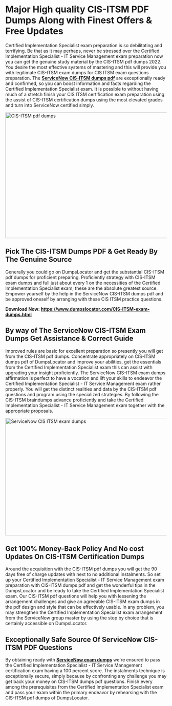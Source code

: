 <h1><strong>Major High quality CIS-ITSM PDF Dumps Along with Finest Offers &amp; Free Updates</strong></h1>
<p>Certified Implementation Specialist exam preparation is so debilitating and terrifying. Be that as it may perhaps, never be stressed over the Certified Implementation Specialist - IT Service Management exam preparation now you can get the genuine study material by the CIS-ITSM pdf dumps 2022. You desire the most effective systems of mastering and this will provide you with legitimate CIS-ITSM exam dumps for CIS ITSM exam questions preparation. The <strong><a href="https://www.dumpslocator.com/CIS-ITSM-exam-dumps.html">ServiceNow CIS-ITSM dumps pdf</a></strong> are exceptionally ready and confirmed, so you can boost information and facts regarding the Certified Implementation Specialist exam. It is possible to without having much of a stretch finish your CIS ITSM certification exam preparation using the assist of CIS-ITSM certification dumps using the most elevated grades and turn into ServiceNow certified simply.</p>
<p><img src="https://i.ibb.co/SKhFh8d/Pastel-Purple-Computer-UI-Class-Syllabus-Education-Presentation.png" alt="CIS-ITSM pdf dumps" width="700" height="393" /></p>
<h2><strong>Pick The CIS-ITSM Dumps PDF &amp; Get Ready By The Genuine Source</strong></h2>
<p>Generally you could go on DumpsLocator and get the substantial CIS-ITSM pdf dumps for proficient preparing. Proficiently strategy with CIS-ITSM exam dumps and full just about every 1 on the necessities of the Certified Implementation Specialist exam; these are the absolute greatest source. Empower yourself by the help in the ServiceNow CIS-ITSM dumps pdf and be approved oneself by arranging with these CIS ITSM practice questions.</p>
<p><strong>Download Now: <a href="https://www.dumpslocator.com/CIS-ITSM-exam-dumps.html">https://www.dumpslocator.com/CIS-ITSM-exam-dumps.html</a></strong></p>
<h2><strong>By way of The ServiceNow CIS-ITSM Exam Dumps Get Assistance &amp; Correct Guide</strong></h2>
<p>Improved rules are basic for excellent preparation so presently you will get from the CIS-ITSM pdf dumps. Concentrate appropriately on CIS-ITSM dumps pdf of DumpsLocator and improve your abilities, get the essentials from the Certified Implementation Specialist exam this can assist with upgrading your insight proficiently. The ServiceNow CIS-ITSM exam dumps affirmation is perfect to have a vocation and lift your skills to endeavor the Certified Implementation Specialist - IT Service Management exam rather properly. You will get the distinct realities and data by the CIS-ITSM pdf questions and program using the specialized strategies. By following the CIS-ITSM braindumps advance proficiently and take the Certified Implementation Specialist - IT Service Management exam together with the appropriate proposals.</p>
<p><a href="https://www.dumpslocator.com/CIS-ITSM-exam-dumps.html"><img src="https://i.ibb.co/NtZbgjG/Blue-and-White-Medical-Dental-Clinic-Facebook-Ad.png" alt="ServiceNow CIS ITSM exam dumps" width="700" height="367" /></a></p>
<h2><strong>Get 100% Money-Back Policy And No cost Updates On CIS-ITSM Certification Dumps</strong></h2>
<p>Around the acquisition with the CIS-ITSM pdf dumps you will get the 90 days free of charge updates with next to no additional instalments. So set up your Certified Implementation Specialist - IT Service Management exam preparation with CIS-ITSM dumps pdf and get the wonderful tips in the DumpsLocator and be ready to take the Certified Implementation Specialist exam. Our CIS-ITSM pdf questions will help you with lessening the arrangement challenges and give an agreeable CIS-ITSM exam dumps in the pdf design and style that can be effectively usable. In any problem, you may strengthen the Certified Implementation Specialist exam arrangement from the ServiceNow group master by using the stop by choice that is certainly accessible on DumpsLocator.</p>
<h2><strong>Exceptionally Safe Source Of ServiceNow CIS-ITSM PDF Questions</strong></h2>
<p>By obtaining ready with <strong><a href="https://www.dumpslocator.com/servicenow-exams.html">ServiceNow exam dumps</a></strong> we're ensured to pass the Certified Implementation Specialist - IT Service Management certification exam having a 100 percent score. The instalments technique is exceptionally secure, simply because by confronting any challenge you may get back your money on CIS-ITSM dumps pdf questions. Finish every among the prerequisites from the Certified Implementation Specialist exam and pass your exam within the primary endeavor by rehearsing with the CIS-ITSM pdf dumps of DumpsLocator.</p>
